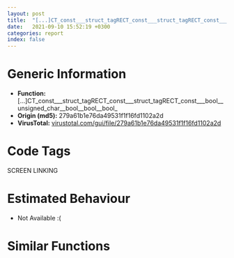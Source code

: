 ```yaml
---
layout: post
title:  "[...]CT_const___struct_tagRECT_const___struct_tagRECT_const___bool__unsigned_char__bool__bool__bool_ @ 279a61b1e76da49531f1f16fd1102a2d"
date:   2021-09-10 15:52:19 +0300
categories: report
index: false
---
```


# Generic Information
- **Function:** [...]CT\_const\_\_\_struct\_tagRECT\_const\_\_\_struct\_tagRECT\_const\_\_\_bool\_\_unsigned\_char\_\_bool\_\_bool\_\_bool\_
- **Origin (md5):** 279a61b1e76da49531f1f16fd1102a2d
- **VirusTotal:** [virustotal.com/gui/file/279a61b1e76da49531f1f16fd1102a2d][virustotal_ref]

# Code Tags
<span class="tag" id="SCREEN">SCREEN</span>
<span class="tag" id="LINKING">LINKING</span>


# Estimated Behaviour
<ul><li class="bhv-desc" id="na">Not Available :(</li></ul>

# Similar Functions
<script type="text/javascript" src="https://www.gstatic.com/charts/loader.js"></script>
<script type="text/javascript">

    google.charts.load('current', {'packages':['corechart']});
    google.charts.setOnLoadCallback(drawChart);

    function drawChart() {
    var data = new google.visualization.DataTable();
        data.addColumn('number', 'X');
        data.addColumn('number', 'Y');
        data.addColumn({type: 'string', role: 'tooltip', 'p': {'html': true}});
        data.addColumn({'type': 'string', 'role': 'style'});
        
        data.addRows([
    [-9582.25390625, 3251.853271484375, '<b><a href="/report/sym.Install.exe_public:_static_void___cdecl_DuiLib::CRenderEngine::DrawImage_struct_HDC_____struct_HBITMAP_____struct_tagRECT_const___struct_tagRECT_const___struct_tagRECT_const___struct_tagRECT_const___bool__unsigned_char__bool__bool__bool_@279a61b1e76da49531f1f16fd1102a2d">sym.Install.exe_public:_static_void___cdecl_DuiLib::CRenderEngine::DrawImage_struct_HDC_____struct_HBITMAP_____struct_tagRECT_const___struct_tagRECT_const___struct_tagRECT_const___struct_tagRECT_const___bool__unsigned_char__bool__bool__bool_</a><br>@279a61b1e76da49531f1f16fd1102a2d</b><br>', 'point { fill-color: #e0440e; }'],
[9582.25390625, -3251.853515625, '<b><a href="/report/sym.tpop2.exe_public:_static_void___cdecl_DuiLib::CRenderEngine::DrawImage_struct_HDC_____struct_HBITMAP_____struct_tagRECT_const___struct_tagRECT_const___struct_tagRECT_const___struct_tagRECT_const___bool__unsigned_char__bool__bool__bool_@289859175c221b107317af7727d26c17">sym.tpop2.exe_public:_static_void___cdecl_DuiLib::CRenderEngine::DrawImage_struct_HDC_____struct_HBITMAP_____struct_tagRECT_const___struct_tagRECT_const___struct_tagRECT_const___struct_tagRECT_const___bool__unsigned_char__bool__bool__bool_</a><br>@289859175c221b107317af7727d26c17</b><br>', 'null'],

        ]);

    var options = {
        title: 'Similarity Plot',
        legend: 'none',
        colors: ['#dedbd9', '#e6693e', '#ec8f6e', '#f3b49f', '#f6c7b6'],
        tooltip: {isHtml: true, trigger: 'both'},
        explorer: {
        actions: ["dragToZoom", "rightClickToReset"],
        },
        chartArea: {
        width: '80%',
        height: '80%'
        },
        width: '100%',
        height: '100%'
    };

    var chart = new google.visualization.ScatterChart(document.getElementById('chart_div'));

    chart.draw(data, options);
    }
    
</script>


<div id="chart_div" style="width: 100%px; height: 100%;"></div>

# Disassembled Code
{% highlight nasm %}

push ebp
mov ebp, esp
sub esp, 0x50
test byte[0x543630], 1
jne off.b50
or dword[0x543630], 1
push 0x503230
push 0x503130
call dword[sym.imp.KERNEL32.dll_GetModuleHandleW]
push eax
call dword[sym.imp.KERNEL32.dll_GetProcAddress]
mov dword[0x54362c], eax
push esi
xor esi, esi
cmp dword[0x54362c], esi
jne off.b71
mov dword[0x54362c], 0x467b9a
cmp dword[ebp+0xc], esi
je off.b3889
push ebx
push edi
push dword[ebp+8]
call dword[sym.imp.GDI32.dll_CreateCompatibleDC]
push dword[ebp+0xc]
mov dword[ebp-4], eax
push eax
call dword[sym.imp.GDI32.dll_SelectObject]
push 4
push dword[ebp+8]
mov dword[ebp-0x30], eax
call dword[sym.imp.GDI32.dll_SetStretchBltMode]
xor eax, eax
mov dword[ebp-0x50], esi
lea edi, [ebp-0x4c]
stosd dword
stosd dword
stosd dword
xor eax, eax
mov dword[ebp-0x40], esi
lea edi, [ebp-0x3c]
stosd dword
stosd dword
stosd dword
cmp dword[0x54362c], esi
je off.b1968
cmp byte[ebp+0x20], 0
mov al, byte[ebp+0x24]
jne off.b169
cmp al, 0xff
jae off.b1968
cmp byte[ebp+0x28], 0
mov edi, dword[ebp+0x18]
mov esi, dword[ebp+0x1c]
mov ebx, dword[ebp+0x10]
mov byte[ebp+0xc], 0
mov byte[ebp+0xd], 0
mov byte[ebp+0xe], al
mov byte[ebp+0xf], 1
jne off.b922
mov ecx, dword[esi]
mov eax, dword[ebx]
mov edx, dword[esi+4]
add eax, ecx
mov dword[ebp-0x40], eax
mov eax, dword[ebx+4]
add edx, eax
mov eax, dword[ebx+8]
sub eax, dword[ebx]
mov dword[ebp-0x3c], edx
sub eax, ecx
sub eax, dword[esi+8]
mov ecx, dword[ebx+0xc]
add eax, dword[ebp-0x40]
sub ecx, dword[esi+4]
mov dword[ebp-0x38], eax
sub ecx, dword[ebx+4]
lea eax, [ebp-0x40]
sub ecx, dword[esi+0xc]
push eax
push dword[ebp+0x14]
lea eax, [ebp-0x50]
add ecx, edx
push eax
mov dword[ebp-0x34], ecx
call dword[sym.imp.USER32.dll_IntersectRect]
test eax, eax
je off.b922
cmp byte[ebp+0x2c], 0
jne off.b382
cmp byte[ebp+0x30], 0
jne off.b781
mov eax, dword[ebp-0x40]
sub dword[ebp-0x38], eax
push dword[ebp+0xc]
mov eax, dword[ebp-0x3c]
sub dword[ebp-0x34], eax
mov ecx, dword[esi+4]
mov eax, dword[edi+4]
mov edx, dword[edi+0xc]
sub edx, ecx
mov ecx, dword[esi]
sub edx, eax
sub edx, dword[esi+0xc]
push edx
mov edx, dword[edi+8]
sub edx, dword[edi]
sub edx, ecx
sub edx, dword[esi+8]
push edx
mov edx, dword[esi+4]
add edx, eax
mov eax, dword[edi]
push edx
add eax, ecx
push eax
push dword[ebp-4]
push dword[ebp-0x34]
push dword[ebp-0x38]
push dword[ebp-0x3c]
push dword[ebp-0x40]
push dword[ebp+8]
call dword[0x54362c]
jmp off.b922
mov ecx, dword[edi+8]
sub ecx, dword[edi]
mov edx, dword[ebp-0x38]
sub ecx, dword[esi]
sub ecx, dword[esi+8]
cmp byte[ebp+0x30], 0
je off.b640
mov eax, dword[edi+0xc]
sub eax, dword[edi+4]
mov dword[ebp-0xc], ecx
sub eax, dword[esi+4]
sub eax, dword[esi+0xc]
mov dword[ebp-8], eax
mov eax, ecx
sub eax, dword[ebp-0x40]
lea eax, [eax+edx-1]
cdq
idiv ecx
mov ecx, dword[ebp-0x34]
mov dword[ebp-0x14], eax
mov eax, dword[ebp-8]
sub eax, dword[ebp-0x3c]
lea eax, [eax+ecx-1]
cdq
idiv dword[ebp-8]
test eax, eax
jle off.b922
and dword[ebp-0x10], 0
mov dword[ebp-0x20], eax
mov ecx, dword[ebp-0x10]
mov edx, dword[ebp-0x3c]
lea eax, [ecx+edx]
mov dword[ebp-0x1c], eax
mov eax, dword[ebp-8]
add ecx, eax
mov dword[ebp-0x2c], ecx
add ecx, edx
cmp ecx, dword[ebp-0x34]
mov dword[ebp-0x18], eax
jle off.b511
sub eax, ecx
add eax, dword[ebp-0x34]
mov ecx, dword[ebp-0x34]
mov dword[ebp-0x18], eax
cmp dword[ebp-0x14], 0
jle off.b620
sub ecx, dword[ebp-0x1c]
xor eax, eax
mov dword[ebp-0x24], ecx
mov ecx, dword[ebp-0x14]
mov dword[ebp-0x1c], ecx
mov ecx, dword[ebp-0x40]
lea edx, [eax+ecx]
mov ecx, dword[ebp-0xc]
add eax, ecx
mov ecx, dword[ebp-0x40]
mov dword[ebp-0x28], eax
add eax, ecx
cmp eax, dword[ebp-0x38]
mov ecx, dword[ebp-0xc]
jle off.b565
sub ecx, eax
mov eax, dword[ebp-0x38]
add ecx, eax
push dword[ebp+0xc]
sub eax, edx
push dword[ebp-0x18]
push ecx
mov ecx, dword[edi+4]
add ecx, dword[esi+4]
push ecx
mov ecx, dword[edi]
add ecx, dword[esi]
push ecx
push dword[ebp-4]
mov ecx, dword[ebp-0x3c]
push dword[ebp-0x24]
push eax
mov eax, dword[ebp-0x10]
add eax, ecx
push eax
push edx
push dword[ebp+8]
call dword[0x54362c]
dec dword[ebp-0x1c]
mov eax, dword[ebp-0x28]
jne off.b531
dec dword[ebp-0x20]
mov eax, dword[ebp-0x2c]
mov dword[ebp-0x10], eax
jne off.b470
jmp off.b922
mov eax, ecx
sub eax, dword[ebp-0x40]
mov dword[ebp-0x2c], ecx
lea eax, [eax+edx-1]
cdq
idiv ecx
test eax, eax
jle off.b922
xor ecx, ecx
mov dword[ebp-0x18], eax
mov eax, dword[ebp-0x40]
mov edx, dword[ebp-0x2c]
add eax, ecx
mov dword[ebp-0x1c], eax
lea eax, [ecx+edx]
mov ecx, dword[ebp-0x40]
mov dword[ebp-0x28], eax
add eax, ecx
cmp eax, dword[ebp-0x38]
mov dword[ebp-0x20], edx
jle off.b709
sub edx, eax
add edx, dword[ebp-0x38]
mov eax, dword[ebp-0x38]
mov dword[ebp-0x20], edx
push dword[ebp+0xc]
mov ecx, dword[esi+4]
mov edx, dword[edi+0xc]
sub eax, dword[ebp-0x1c]
sub edx, ecx
mov ecx, dword[edi+4]
sub edx, ecx
sub edx, dword[esi+0xc]
push edx
push dword[ebp-0x20]
mov edx, dword[esi+4]
add edx, ecx
mov ecx, dword[edi]
add ecx, dword[esi]
push edx
push ecx
push dword[ebp-4]
push dword[ebp-0x34]
push eax
push dword[ebp-0x3c]
push dword[ebp-0x1c]
push dword[ebp+8]
call dword[0x54362c]
dec dword[ebp-0x18]
mov ecx, dword[ebp-0x28]
jne off.b668
jmp off.b922
mov ecx, dword[edi+0xc]
sub ecx, dword[edi+4]
mov edx, dword[ebp-0x34]
sub ecx, dword[esi+4]
sub ecx, dword[esi+0xc]
mov eax, ecx
sub eax, dword[ebp-0x3c]
mov dword[ebp-0x2c], ecx
lea eax, [eax+edx-1]
cdq
idiv ecx
test eax, eax
jle off.b922
xor ecx, ecx
mov dword[ebp-0x1c], eax
mov eax, dword[ebp-0x3c]
mov edx, dword[ebp-0x2c]
add eax, ecx
mov dword[ebp-0x20], eax
lea eax, [ecx+edx]
mov ecx, dword[ebp-0x3c]
mov dword[ebp-0x24], eax
add eax, ecx
cmp eax, dword[ebp-0x34]
mov ecx, edx
jle off.b856
sub ecx, eax
mov eax, dword[ebp-0x34]
add ecx, eax
push dword[ebp+0xc]
mov edx, dword[edi]
push ecx
mov ecx, dword[edi+8]
sub ecx, edx
sub eax, dword[ebp-0x20]
mov edx, ecx
mov ecx, dword[esi]
sub edx, ecx
sub edx, dword[esi+8]
push edx
mov edx, dword[edi+4]
add edx, dword[esi+4]
push edx
mov edx, dword[edi]
add edx, ecx
push edx
push dword[ebp-4]
push eax
push dword[ebp-0x38]
push dword[ebp-0x20]
push dword[ebp-0x40]
push dword[ebp+8]
call dword[0x54362c]
dec dword[ebp-0x1c]
mov ecx, dword[ebp-0x24]
jne off.b820
mov edx, dword[esi]
test edx, edx
jle off.b1030
cmp dword[esi+4], 0
jle off.b1161
mov eax, dword[ebx]
mov ecx, dword[ebx+4]
mov dword[ebp-0x38], edx
add dword[ebp-0x38], eax
mov edx, dword[esi+4]
mov dword[ebp-0x40], eax
lea eax, [ebp-0x40]
push eax
push dword[ebp+0x14]
lea eax, [ebp-0x50]
mov dword[ebp-0x34], edx
add dword[ebp-0x34], ecx
push eax
mov dword[ebp-0x3c], ecx
call dword[sym.imp.USER32.dll_IntersectRect]
test eax, eax
je off.b1030
push dword[ebp+0xc]
mov eax, dword[ebp-0x3c]
push dword[esi+4]
mov ecx, dword[ebp-0x40]
push dword[esi]
sub dword[ebp-0x34], eax
push dword[edi+4]
sub dword[ebp-0x38], ecx
push dword[edi]
push dword[ebp-4]
push dword[ebp-0x34]
push dword[ebp-0x38]
push eax
push ecx
push dword[ebp+8]
call dword[0x54362c]
cmp dword[esi+4], 0
jle off.b1161
mov ecx, dword[esi]
mov edx, dword[ebx]
lea eax, [edx+ecx]
mov dword[ebp-0x40], eax
mov eax, dword[ebx+4]
mov dword[ebp-0x3c], eax
mov eax, dword[ebx+8]
sub eax, edx
sub eax, ecx
sub eax, dword[esi+8]
mov ecx, dword[esi+4]
add eax, dword[ebp-0x40]
add ecx, dword[ebp-0x3c]
mov dword[ebp-0x38], eax
lea eax, [ebp-0x40]
push eax
push dword[ebp+0x14]
lea eax, [ebp-0x50]
push eax
mov dword[ebp-0x34], ecx
call dword[sym.imp.USER32.dll_IntersectRect]
test eax, eax
je off.b1161
mov eax, dword[ebp-0x40]
sub dword[ebp-0x38], eax
push dword[ebp+0xc]
mov eax, dword[ebp-0x3c]
sub dword[ebp-0x34], eax
push dword[esi+4]
mov eax, dword[edi]
mov edx, dword[edi+8]
mov ecx, dword[esi]
sub edx, eax
sub edx, ecx
sub edx, dword[esi+8]
add eax, ecx
push edx
push dword[edi+4]
push eax
push dword[ebp-4]
push dword[ebp-0x34]
push dword[ebp-0x38]
push dword[ebp-0x3c]
push dword[ebp-0x40]
push dword[ebp+8]
call dword[0x54362c]
cmp dword[esi+8], 0
jle off.b1279
cmp dword[esi+4], 0
jle off.b1279
mov ecx, dword[esi+8]
mov eax, dword[ebx+8]
mov edx, dword[ebx+4]
sub eax, ecx
mov dword[ebp-0x38], ecx
add dword[ebp-0x38], eax
mov ecx, dword[esi+4]
mov dword[ebp-0x40], eax
lea eax, [ebp-0x40]
push eax
push dword[ebp+0x14]
lea eax, [ebp-0x50]
mov dword[ebp-0x34], ecx
add dword[ebp-0x34], edx
push eax
mov dword[ebp-0x3c], edx
call dword[sym.imp.USER32.dll_IntersectRect]
test eax, eax
je off.b1279
push dword[ebp+0xc]
mov eax, dword[ebp-0x40]
push dword[esi+4]
sub dword[ebp-0x38], eax
mov eax, dword[esi+8]
mov edx, dword[edi+8]
mov ecx, dword[ebp-0x3c]
sub dword[ebp-0x34], ecx
push eax
push dword[edi+4]
sub edx, eax
push edx
push dword[ebp-4]
push dword[ebp-0x34]
push dword[ebp-0x38]
push ecx
push dword[ebp-0x40]
push dword[ebp+8]
call dword[0x54362c]
cmp dword[esi], 0
jle off.b1416
mov eax, dword[ebx]
mov ecx, dword[ebx+4]
mov edx, dword[esi+4]
mov dword[ebp-0x40], eax
lea eax, [edx+ecx]
mov dword[ebp-0x3c], eax
mov eax, dword[esi]
mov dword[ebp-0x38], eax
mov eax, dword[ebx+0xc]
sub eax, edx
sub eax, ecx
sub eax, dword[esi+0xc]
mov ecx, dword[ebp-0x40]
add eax, dword[ebp-0x3c]
add dword[ebp-0x38], ecx
mov dword[ebp-0x34], eax
lea eax, [ebp-0x40]
push eax
push dword[ebp+0x14]
lea eax, [ebp-0x50]
push eax
call dword[sym.imp.USER32.dll_IntersectRect]
test eax, eax
je off.b1416
mov eax, dword[ebp-0x40]
sub dword[ebp-0x38], eax
push dword[ebp+0xc]
mov eax, dword[ebp-0x3c]
mov ecx, dword[esi+4]
sub dword[ebp-0x34], eax
mov edx, dword[edi+0xc]
mov eax, dword[edi+4]
sub edx, ecx
sub edx, eax
sub edx, dword[esi+0xc]
add ecx, eax
push edx
push dword[esi]
push ecx
push dword[edi]
push dword[ebp-4]
push dword[ebp-0x34]
push dword[ebp-0x38]
push dword[ebp-0x3c]
push dword[ebp-0x40]
push dword[ebp+8]
call dword[0x54362c]
cmp dword[esi+8], 0
jle off.b1567
mov ecx, dword[esi+8]
mov eax, dword[ebx+8]
mov edx, dword[esi+4]
sub eax, ecx
mov ecx, dword[ebx+4]
mov dword[ebp-0x40], eax
lea eax, [edx+ecx]
mov dword[ebp-0x3c], eax
mov eax, dword[esi+8]
mov dword[ebp-0x38], eax
mov eax, dword[ebx+0xc]
sub eax, edx
sub eax, ecx
sub eax, dword[esi+0xc]
mov ecx, dword[ebp-0x40]
add eax, dword[ebp-0x3c]
add dword[ebp-0x38], ecx
mov dword[ebp-0x34], eax
lea eax, [ebp-0x40]
push eax
push dword[ebp+0x14]
lea eax, [ebp-0x50]
push eax
call dword[sym.imp.USER32.dll_IntersectRect]
test eax, eax
je off.b1567
mov eax, dword[ebp-0x40]
sub dword[ebp-0x38], eax
push dword[ebp+0xc]
mov eax, dword[ebp-0x3c]
sub dword[ebp-0x34], eax
mov ecx, dword[esi+4]
mov eax, dword[edi+4]
mov edx, dword[edi+0xc]
sub edx, ecx
sub edx, eax
sub edx, dword[esi+0xc]
add ecx, eax
mov eax, dword[edi+8]
push edx
mov edx, dword[esi+8]
push edx
push ecx
sub eax, edx
push eax
push dword[ebp-4]
push dword[ebp-0x34]
push dword[ebp-0x38]
push dword[ebp-0x3c]
push dword[ebp-0x40]
push dword[ebp+8]
call dword[0x54362c]
mov edx, dword[esi]
test edx, edx
jle off.b1683
cmp dword[esi+0xc], 0
jle off.b1829
mov eax, dword[ebx]
mov ecx, dword[esi+0xc]
mov dword[ebp-0x40], eax
mov eax, dword[ebx+0xc]
add edx, dword[ebp-0x40]
sub eax, ecx
mov dword[ebp-0x3c], eax
mov dword[ebp-0x34], ecx
add dword[ebp-0x34], eax
lea eax, [ebp-0x40]
push eax
push dword[ebp+0x14]
lea eax, [ebp-0x50]
push eax
mov dword[ebp-0x38], edx
call dword[sym.imp.USER32.dll_IntersectRect]
test eax, eax
je off.b1683
push dword[ebp+0xc]
mov eax, dword[ebp-0x40]
sub dword[ebp-0x38], eax
mov eax, dword[esi+0xc]
mov edx, dword[edi+0xc]
mov ecx, dword[ebp-0x3c]
sub dword[ebp-0x34], ecx
push eax
push dword[esi]
sub edx, eax
push edx
push dword[edi]
push dword[ebp-4]
push dword[ebp-0x34]
push dword[ebp-0x38]
push ecx
push dword[ebp-0x40]
push dword[ebp+8]
call dword[0x54362c]
cmp dword[esi+0xc], 0
jle off.b1829
mov edx, dword[ebx]
mov eax, dword[esi]
mov ecx, dword[ebx+0xc]
add eax, edx
mov dword[ebp-0x40], eax
mov eax, dword[esi+0xc]
sub ecx, eax
mov eax, dword[ebx+8]
sub eax, edx
sub eax, dword[esi]
mov edx, dword[esi+0xc]
sub eax, dword[esi+8]
mov dword[ebp-0x34], edx
add eax, dword[ebp-0x40]
add dword[ebp-0x34], ecx
mov dword[ebp-0x38], eax
lea eax, [ebp-0x40]
push eax
push dword[ebp+0x14]
lea eax, [ebp-0x50]
push eax
mov dword[ebp-0x3c], ecx
call dword[sym.imp.USER32.dll_IntersectRect]
test eax, eax
je off.b1829
push dword[ebp+0xc]
mov eax, dword[ebp-0x40]
sub dword[ebp-0x38], eax
mov eax, dword[ebp-0x3c]
mov ecx, dword[esi+0xc]
sub dword[ebp-0x34], eax
mov eax, dword[edi]
mov edx, dword[esi]
push ecx
mov ecx, dword[edi+8]
sub ecx, eax
sub ecx, edx
sub ecx, dword[esi+8]
push ecx
mov ecx, dword[edi+0xc]
sub ecx, dword[esi+0xc]
push ecx
mov ecx, edx
add eax, ecx
push eax
push dword[ebp-4]
push dword[ebp-0x34]
push dword[ebp-0x38]
push dword[ebp-0x3c]
push dword[ebp-0x40]
push dword[ebp+8]
call dword[0x54362c]
cmp dword[esi+8], 0
jle off.b3866
cmp dword[esi+0xc], 0
jle off.b3866
mov eax, dword[ebx+8]
mov ecx, dword[esi+8]
mov edx, dword[esi+0xc]
mov ebx, dword[ebx+0xc]
sub eax, ecx
mov dword[ebp-0x40], eax
mov dword[ebp-0x38], ecx
add dword[ebp-0x38], eax
lea eax, [ebp-0x40]
push eax
push dword[ebp+0x14]
sub ebx, edx
lea eax, [ebp-0x50]
mov dword[ebp-0x34], edx
add dword[ebp-0x34], ebx
push eax
mov dword[ebp-0x3c], ebx
call dword[sym.imp.USER32.dll_IntersectRect]
test eax, eax
je off.b3866
push dword[ebp+0xc]
mov eax, dword[esi+0xc]
mov esi, dword[esi+8]
mov ebx, dword[edi+0xc]
mov ecx, dword[ebp-0x3c]
mov edx, dword[ebp-0x40]
sub dword[ebp-0x34], ecx
sub dword[ebp-0x38], edx
push eax
push esi
sub ebx, eax
mov eax, dword[edi+8]
push ebx
sub eax, esi
push eax
push dword[ebp-4]
push dword[ebp-0x34]
push dword[ebp-0x38]
push ecx
push edx
push dword[ebp+8]
call dword[0x54362c]
jmp off.b3866
mov ebx, dword[ebp+0x10]
mov eax, dword[ebx+8]
mov ecx, dword[ebx]
mov edi, dword[ebp+0x18]
mov esi, dword[ebp+0x1c]
mov edx, eax
sub edx, ecx
mov ecx, dword[edi+8]
sub ecx, dword[edi]
cmp edx, ecx
jne off.b2114
mov ecx, dword[edi+0xc]
mov edx, dword[ebx+0xc]
sub ecx, dword[edi+4]
sub edx, dword[ebx+4]
cmp edx, ecx
jne off.b2114
xor ecx, ecx
cmp dword[esi], ecx
jne off.b2114
cmp dword[esi+8], ecx
jne off.b2114
cmp dword[esi+4], ecx
jne off.b2114
cmp dword[esi+0xc], ecx
jne off.b2114
push ebx
push dword[ebp+0x14]
lea eax, [ebp-0x50]
push eax
call dword[sym.imp.USER32.dll_IntersectRect]
test eax, eax
je off.b3866
mov eax, dword[edi+4]
sub eax, dword[ebx+4]
push 0xcc0020
add eax, dword[ebp-0x4c]
push eax
mov eax, dword[edi]
sub eax, dword[ebx]
add eax, dword[ebp-0x50]
push eax
push dword[ebp-4]
mov eax, dword[ebp-0x44]
sub eax, dword[ebp-0x4c]
push eax
mov eax, dword[ebp-0x48]
sub eax, dword[ebp-0x50]
push eax
push dword[ebp-0x4c]
push dword[ebp-0x50]
push dword[ebp+8]
call dword[sym.imp.GDI32.dll_BitBlt]
jmp off.b3866
cmp byte[ebp+0x28], 0
jne off.b2821
sub eax, dword[ebx]
mov ecx, dword[esi]
mov edx, dword[ebx]
sub eax, dword[esi]
add edx, ecx
mov ecx, dword[esi+4]
sub eax, dword[esi+8]
mov dword[ebp-0x40], edx
mov edx, dword[ebx+4]
add eax, dword[ebp-0x40]
add ecx, edx
mov dword[ebp-0x3c], ecx
mov ecx, dword[ebx+0xc]
sub ecx, dword[esi+4]
mov dword[ebp-0x38], eax
sub ecx, edx
sub ecx, dword[esi+0xc]
lea eax, [ebp-0x40]
add ecx, dword[ebp-0x3c]
push eax
push dword[ebp+0x14]
lea eax, [ebp-0x50]
push eax
mov dword[ebp-0x34], ecx
call dword[sym.imp.USER32.dll_IntersectRect]
test eax, eax
je off.b2821
cmp byte[ebp+0x2c], 0
jne off.b2302
cmp byte[ebp+0x30], 0
jne off.b2678
mov eax, dword[ebp-0x40]
sub dword[ebp-0x38], eax
mov eax, dword[ebp-0x3c]
sub dword[ebp-0x34], eax
mov ecx, dword[esi+4]
mov eax, dword[edi+4]
mov edx, dword[edi+0xc]
sub edx, ecx
mov ecx, dword[esi]
sub edx, eax
sub edx, dword[esi+0xc]
push 0xcc0020
push edx
mov edx, dword[edi+8]
sub edx, dword[edi]
sub edx, ecx
sub edx, dword[esi+8]
push edx
mov edx, dword[esi+4]
add edx, eax
mov eax, dword[edi]
push edx
add eax, ecx
push eax
push dword[ebp-4]
push dword[ebp-0x34]
push dword[ebp-0x38]
push dword[ebp-0x3c]
push dword[ebp-0x40]
push dword[ebp+8]
call dword[sym.imp.GDI32.dll_StretchBlt]
jmp off.b2821
mov ecx, dword[edi+8]
sub ecx, dword[edi]
mov edx, dword[ebp-0x38]
sub ecx, dword[esi]
sub ecx, dword[esi+8]
cmp byte[ebp+0x30], 0
mov dword[ebp-0x2c], ecx
je off.b2538
mov eax, dword[edi+0xc]
sub eax, dword[edi+4]
sub eax, dword[esi+4]
sub eax, dword[esi+0xc]
mov dword[ebp+0xc], eax
mov eax, ecx
sub eax, dword[ebp-0x40]
lea eax, [eax+edx-1]
cdq
idiv ecx
mov ecx, dword[ebp-0x34]
mov dword[ebp-0x20], eax
mov eax, dword[ebp+0xc]
sub eax, dword[ebp-0x3c]
lea eax, [eax+ecx-1]
cdq
idiv dword[ebp+0xc]
test eax, eax
jle off.b2821
and dword[ebp-0xc], 0
mov dword[ebp-0x18], eax
mov eax, dword[ebp-0xc]
mov ecx, dword[ebp-0x3c]
mov edx, dword[ebp+0xc]
add ecx, eax
add eax, edx
mov edx, dword[ebp-0x3c]
mov dword[ebp-0x24], eax
add eax, edx
cmp eax, dword[ebp-0x34]
jle off.b2419
mov eax, dword[ebp-0x34]
cmp dword[ebp-0x20], 0
jle off.b2518
mov dword[ebp-0x10], eax
sub dword[ebp-0x10], ecx
mov ecx, dword[ebp-0x20]
xor eax, eax
mov dword[ebp-0x1c], ecx
mov ecx, dword[ebp-0x40]
mov edx, dword[ebp-0x2c]
add ecx, eax
add eax, edx
mov edx, dword[ebp-0x40]
mov dword[ebp-0x28], eax
add eax, edx
cmp eax, dword[ebp-0x38]
jle off.b2465
mov eax, dword[ebp-0x38]
mov edx, dword[edi+4]
add edx, dword[esi+4]
push 0xcc0020
push edx
mov edx, dword[edi]
add edx, dword[esi]
sub eax, ecx
push edx
push dword[ebp-4]
mov edx, dword[ebp-0x3c]
push dword[ebp-0x10]
push eax
mov eax, dword[ebp-0xc]
add eax, edx
push eax
push ecx
push dword[ebp+8]
call dword[sym.imp.GDI32.dll_BitBlt]
dec dword[ebp-0x1c]
mov eax, dword[ebp-0x28]
jne off.b2439
dec dword[ebp-0x18]
mov eax, dword[ebp-0x24]
mov dword[ebp-0xc], eax
jne off.b2390
jmp off.b2821
mov eax, ecx
sub eax, dword[ebp-0x40]
lea eax, [eax+edx-1]
cdq
idiv ecx
test eax, eax
jle off.b2821
xor ecx, ecx
mov dword[ebp-0x1c], eax
mov eax, dword[ebp-0x40]
mov edx, dword[ebp-0x2c]
add eax, ecx
mov dword[ebp-0x20], eax
lea eax, [ecx+edx]
mov ecx, dword[ebp-0x40]
mov dword[ebp-0x28], eax
add eax, ecx
cmp eax, dword[ebp-0x38]
mov dword[ebp+0xc], edx
jle off.b2604
sub edx, eax
add edx, dword[ebp-0x38]
mov eax, dword[ebp-0x38]
mov dword[ebp+0xc], edx
mov ecx, dword[esi+4]
mov edx, dword[edi+0xc]
sub eax, dword[ebp-0x20]
sub edx, ecx
mov ecx, dword[edi+4]
push 0xcc0020
sub edx, ecx
sub edx, dword[esi+0xc]
push edx
push dword[ebp+0xc]
mov edx, dword[esi+4]
add edx, ecx
mov ecx, dword[edi]
add ecx, dword[esi]
push edx
push ecx
push dword[ebp-4]
push dword[ebp-0x34]
push eax
push dword[ebp-0x3c]
push dword[ebp-0x20]
push dword[ebp+8]
call dword[sym.imp.GDI32.dll_StretchBlt]
dec dword[ebp-0x1c]
mov ecx, dword[ebp-0x28]
jne off.b2563
jmp off.b2821
mov ecx, dword[edi+0xc]
sub ecx, dword[edi+4]
mov edx, dword[ebp-0x34]
sub ecx, dword[esi+4]
sub ecx, dword[esi+0xc]
mov eax, ecx
sub eax, dword[ebp-0x3c]
mov dword[ebp-0x2c], ecx
lea eax, [eax+edx-1]
cdq
idiv ecx
test eax, eax
jle off.b2821
xor ecx, ecx
mov dword[ebp-0x20], eax
mov eax, dword[ebp-0x3c]
mov edx, dword[ebp-0x2c]
add eax, ecx
mov dword[ebp+0xc], eax
lea eax, [ecx+edx]
mov ecx, dword[ebp-0x3c]
mov dword[ebp-0x24], eax
add eax, ecx
cmp eax, dword[ebp-0x34]
mov ecx, edx
jle off.b2753
sub ecx, eax
mov eax, dword[ebp-0x34]
add ecx, eax
mov edx, dword[edi]
push 0xcc0020
push ecx
mov ecx, dword[edi+8]
sub ecx, edx
sub eax, dword[ebp+0xc]
mov edx, ecx
mov ecx, dword[esi]
sub edx, ecx
sub edx, dword[esi+8]
push edx
mov edx, dword[edi+4]
add edx, dword[esi+4]
push edx
mov edx, dword[edi]
add edx, ecx
push edx
push dword[ebp-4]
push eax
push dword[ebp-0x38]
push dword[ebp+0xc]
push dword[ebp-0x40]
push dword[ebp+8]
call dword[sym.imp.GDI32.dll_StretchBlt]
dec dword[ebp-0x20]
mov ecx, dword[ebp-0x24]
jne off.b2717
mov edx, dword[esi]
test edx, edx
jle off.b2931
cmp dword[esi+4], 0
jle off.b3064
mov eax, dword[ebx]
mov ecx, dword[ebx+4]
mov dword[ebp-0x38], edx
add dword[ebp-0x38], eax
mov edx, dword[esi+4]
mov dword[ebp-0x40], eax
lea eax, [ebp-0x40]
push eax
push dword[ebp+0x14]
lea eax, [ebp-0x50]
mov dword[ebp-0x34], edx
add dword[ebp-0x34], ecx
push eax
mov dword[ebp-0x3c], ecx
call dword[sym.imp.USER32.dll_IntersectRect]
test eax, eax
je off.b2931
mov eax, dword[ebp-0x3c]
mov ecx, dword[ebp-0x40]
sub dword[ebp-0x34], eax
sub dword[ebp-0x38], ecx
push 0xcc0020
push dword[esi+4]
push dword[esi]
push dword[edi+4]
push dword[edi]
push dword[ebp-4]
push dword[ebp-0x34]
push dword[ebp-0x38]
push eax
push ecx
push dword[ebp+8]
call dword[sym.imp.GDI32.dll_StretchBlt]
cmp dword[esi+4], 0
jle off.b3064
mov ecx, dword[esi]
mov edx, dword[ebx]
lea eax, [edx+ecx]
mov dword[ebp-0x40], eax
mov eax, dword[ebx+4]
mov dword[ebp-0x3c], eax
mov eax, dword[ebx+8]
sub eax, edx
sub eax, ecx
sub eax, dword[esi+8]
mov ecx, dword[esi+4]
add eax, dword[ebp-0x40]
add ecx, dword[ebp-0x3c]
mov dword[ebp-0x38], eax
lea eax, [ebp-0x40]
push eax
push dword[ebp+0x14]
lea eax, [ebp-0x50]
push eax
mov dword[ebp-0x34], ecx
call dword[sym.imp.USER32.dll_IntersectRect]
test eax, eax
je off.b3064
mov eax, dword[ebp-0x40]
sub dword[ebp-0x38], eax
mov eax, dword[ebp-0x3c]
sub dword[ebp-0x34], eax
mov eax, dword[edi]
mov edx, dword[edi+8]
mov ecx, dword[esi]
push 0xcc0020
push dword[esi+4]
sub edx, eax
sub edx, ecx
sub edx, dword[esi+8]
add eax, ecx
push edx
push dword[edi+4]
push eax
push dword[ebp-4]
push dword[ebp-0x34]
push dword[ebp-0x38]
push dword[ebp-0x3c]
push dword[ebp-0x40]
push dword[ebp+8]
call dword[sym.imp.GDI32.dll_StretchBlt]
cmp dword[esi+8], 0
jle off.b3184
cmp dword[esi+4], 0
jle off.b3184
mov ecx, dword[esi+8]
mov eax, dword[ebx+8]
mov edx, dword[ebx+4]
sub eax, ecx
mov dword[ebp-0x38], ecx
add dword[ebp-0x38], eax
mov ecx, dword[esi+4]
mov dword[ebp-0x40], eax
lea eax, [ebp-0x40]
push eax
push dword[ebp+0x14]
lea eax, [ebp-0x50]
mov dword[ebp-0x34], ecx
add dword[ebp-0x34], edx
push eax
mov dword[ebp-0x3c], edx
call dword[sym.imp.USER32.dll_IntersectRect]
test eax, eax
je off.b3184
mov eax, dword[ebp-0x40]
sub dword[ebp-0x38], eax
mov eax, dword[esi+8]
mov edx, dword[edi+8]
mov ecx, dword[ebp-0x3c]
sub dword[ebp-0x34], ecx
push 0xcc0020
push dword[esi+4]
sub edx, eax
push eax
push dword[edi+4]
push edx
push dword[ebp-4]
push dword[ebp-0x34]
push dword[ebp-0x38]
push ecx
push dword[ebp-0x40]
push dword[ebp+8]
call dword[sym.imp.GDI32.dll_StretchBlt]
cmp dword[esi], 0
jle off.b3323
mov eax, dword[ebx]
mov ecx, dword[ebx+4]
mov edx, dword[esi+4]
mov dword[ebp-0x40], eax
lea eax, [edx+ecx]
mov dword[ebp-0x3c], eax
mov eax, dword[esi]
mov dword[ebp-0x38], eax
mov eax, dword[ebx+0xc]
sub eax, edx
sub eax, ecx
sub eax, dword[esi+0xc]
mov ecx, dword[ebp-0x40]
add eax, dword[ebp-0x3c]
add dword[ebp-0x38], ecx
mov dword[ebp-0x34], eax
lea eax, [ebp-0x40]
push eax
push dword[ebp+0x14]
lea eax, [ebp-0x50]
push eax
call dword[sym.imp.USER32.dll_IntersectRect]
test eax, eax
je off.b3323
mov eax, dword[ebp-0x40]
sub dword[ebp-0x38], eax
mov eax, dword[ebp-0x3c]
mov ecx, dword[esi+4]
sub dword[ebp-0x34], eax
mov edx, dword[edi+0xc]
mov eax, dword[edi+4]
push 0xcc0020
sub edx, ecx
sub edx, eax
sub edx, dword[esi+0xc]
add ecx, eax
push edx
push dword[esi]
push ecx
push dword[edi]
push dword[ebp-4]
push dword[ebp-0x34]
push dword[ebp-0x38]
push dword[ebp-0x3c]
push dword[ebp-0x40]
push dword[ebp+8]
call dword[sym.imp.GDI32.dll_StretchBlt]
cmp dword[esi+8], 0
jle off.b3476
mov ecx, dword[esi+8]
mov eax, dword[ebx+8]
mov edx, dword[esi+4]
sub eax, ecx
mov ecx, dword[ebx+4]
mov dword[ebp-0x40], eax
lea eax, [edx+ecx]
mov dword[ebp-0x3c], eax
mov eax, dword[esi+8]
mov dword[ebp-0x38], eax
mov eax, dword[ebx+0xc]
sub eax, edx
sub eax, ecx
sub eax, dword[esi+0xc]
mov ecx, dword[ebp-0x40]
add eax, dword[ebp-0x3c]
add dword[ebp-0x38], ecx
mov dword[ebp-0x34], eax
lea eax, [ebp-0x40]
push eax
push dword[ebp+0x14]
lea eax, [ebp-0x50]
push eax
call dword[sym.imp.USER32.dll_IntersectRect]
test eax, eax
je off.b3476
mov eax, dword[ebp-0x40]
sub dword[ebp-0x38], eax
mov eax, dword[ebp-0x3c]
sub dword[ebp-0x34], eax
mov ecx, dword[esi+4]
mov eax, dword[edi+4]
mov edx, dword[edi+0xc]
push 0xcc0020
sub edx, ecx
sub edx, eax
sub edx, dword[esi+0xc]
add ecx, eax
mov eax, dword[edi+8]
push edx
mov edx, dword[esi+8]
push edx
push ecx
sub eax, edx
push eax
push dword[ebp-4]
push dword[ebp-0x34]
push dword[ebp-0x38]
push dword[ebp-0x3c]
push dword[ebp-0x40]
push dword[ebp+8]
call dword[sym.imp.GDI32.dll_StretchBlt]
mov edx, dword[esi]
test edx, edx
jle off.b3594
cmp dword[esi+0xc], 0
jle off.b3742
mov eax, dword[ebx]
mov ecx, dword[esi+0xc]
mov dword[ebp-0x40], eax
mov eax, dword[ebx+0xc]
add edx, dword[ebp-0x40]
sub eax, ecx
mov dword[ebp-0x3c], eax
mov dword[ebp-0x34], ecx
add dword[ebp-0x34], eax
lea eax, [ebp-0x40]
push eax
push dword[ebp+0x14]
lea eax, [ebp-0x50]
push eax
mov dword[ebp-0x38], edx
call dword[sym.imp.USER32.dll_IntersectRect]
test eax, eax
je off.b3594
mov eax, dword[ebp-0x40]
sub dword[ebp-0x38], eax
mov eax, dword[esi+0xc]
mov edx, dword[edi+0xc]
mov ecx, dword[ebp-0x3c]
sub dword[ebp-0x34], ecx
push 0xcc0020
push eax
push dword[esi]
sub edx, eax
push edx
push dword[edi]
push dword[ebp-4]
push dword[ebp-0x34]
push dword[ebp-0x38]
push ecx
push dword[ebp-0x40]
push dword[ebp+8]
call dword[sym.imp.GDI32.dll_StretchBlt]
cmp dword[esi+0xc], 0
jle off.b3742
mov edx, dword[ebx]
mov eax, dword[esi]
mov ecx, dword[ebx+0xc]
add eax, edx
mov dword[ebp-0x40], eax
mov eax, dword[esi+0xc]
sub ecx, eax
mov eax, dword[ebx+8]
sub eax, edx
sub eax, dword[esi]
mov edx, dword[esi+0xc]
sub eax, dword[esi+8]
mov dword[ebp-0x34], edx
add eax, dword[ebp-0x40]
add dword[ebp-0x34], ecx
mov dword[ebp-0x38], eax
lea eax, [ebp-0x40]
push eax
push dword[ebp+0x14]
lea eax, [ebp-0x50]
push eax
mov dword[ebp-0x3c], ecx
call dword[sym.imp.USER32.dll_IntersectRect]
test eax, eax
je off.b3742
mov eax, dword[ebp-0x40]
sub dword[ebp-0x38], eax
mov eax, dword[ebp-0x3c]
mov ecx, dword[esi+0xc]
sub dword[ebp-0x34], eax
mov eax, dword[edi]
mov edx, dword[esi]
push 0xcc0020
push ecx
mov ecx, dword[edi+8]
sub ecx, eax
sub ecx, edx
sub ecx, dword[esi+8]
push ecx
mov ecx, dword[edi+0xc]
sub ecx, dword[esi+0xc]
push ecx
mov ecx, edx
add eax, ecx
push eax
push dword[ebp-4]
push dword[ebp-0x34]
push dword[ebp-0x38]
push dword[ebp-0x3c]
push dword[ebp-0x40]
push dword[ebp+8]
call dword[sym.imp.GDI32.dll_StretchBlt]
cmp dword[esi+8], 0
jle off.b3866
cmp dword[esi+0xc], 0
jle off.b3866
mov eax, dword[ebx+8]
mov ecx, dword[esi+8]
mov edx, dword[esi+0xc]
mov ebx, dword[ebx+0xc]
sub eax, ecx
mov dword[ebp-0x40], eax
mov dword[ebp-0x38], ecx
add dword[ebp-0x38], eax
lea eax, [ebp-0x40]
push eax
push dword[ebp+0x14]
sub ebx, edx
lea eax, [ebp-0x50]
mov dword[ebp-0x34], edx
add dword[ebp-0x34], ebx
push eax
mov dword[ebp-0x3c], ebx
call dword[sym.imp.USER32.dll_IntersectRect]
test eax, eax
je off.b3866
mov eax, dword[esi+0xc]
mov esi, dword[esi+8]
mov ebx, dword[edi+0xc]
mov ecx, dword[ebp-0x3c]
mov edx, dword[ebp-0x40]
sub dword[ebp-0x34], ecx
sub dword[ebp-0x38], edx
push 0xcc0020
push eax
push esi
sub ebx, eax
mov eax, dword[edi+8]
push ebx
sub eax, esi
push eax
push dword[ebp-4]
push dword[ebp-0x34]
push dword[ebp-0x38]
push ecx
push edx
push dword[ebp+8]
call dword[sym.imp.GDI32.dll_StretchBlt]
push dword[ebp-0x30]
push dword[ebp-4]
call dword[sym.imp.GDI32.dll_SelectObject]
push dword[ebp-4]
call dword[sym.imp.GDI32.dll_DeleteDC]
pop edi
pop ebx
pop esi
leave
ret

{% endhighlight %}

[virustotal_ref]: https://www.virustotal.com/gui/file/279a61b1e76da49531f1f16fd1102a2d
